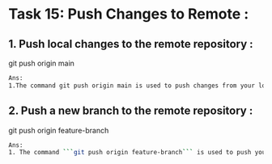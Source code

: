 # **Task 15: Push Changes to Remote :**
## **1. Push local changes to the remote repository :**
git push origin main
```bash
Ans:
1.The command git push origin main is used to push changes from your local main branch to the remote repository (origin).
```
## 2. Push a new branch to the remote repository :
git push origin feature-branch
```bash
Ans:
1. The command ```git push origin feature-branch``` is used to push your local branch (in this case, feature-branch) to the remote repository (origin), making it available to others.
```
